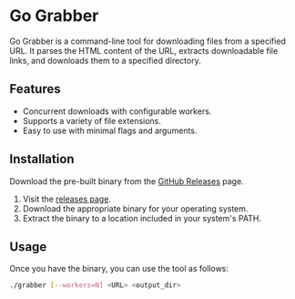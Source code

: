 # Go Grabber

Go Grabber is a command-line tool for downloading files from a specified URL. It parses the HTML content of the URL, extracts downloadable file links, and downloads them to a specified directory.

## Features

- Concurrent downloads with configurable workers.
- Supports a variety of file extensions.
- Easy to use with minimal flags and arguments.

## Installation

Download the pre-built binary from the [GitHub Releases](https://github.com/fahidsarker/go-grabber/releases) page.

1. Visit the [releases page](https://github.com/fahidsarker/go-grabber/releases).
2. Download the appropriate binary for your operating system.
3. Extract the binary to a location included in your system's PATH.

## Usage

Once you have the binary, you can use the tool as follows:

```bash
./grabber [--workers=N] <URL> <output_dir>